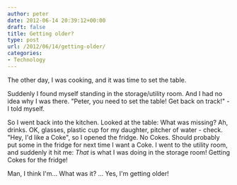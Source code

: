 ```yaml
---
author: peter
date: 2012-06-14 20:39:12+00:00
draft: false
title: Getting older?
type: post
url: /2012/06/14/getting-older/
categories:
- Technology
---
```


The other day, I was cooking, and it was time to set the table.

Suddenly I found myself standing in the storage/utility room. And I had no idea why I was there. "Peter, you need to set the table! Get back on track!" - I told myself.

So I went back into the kitchen. Looked at the table: What was missing? Ah, drinks. OK, glasses, plastic cup for my daughter, pitcher of water - check. "Hey, I'd like a Coke", so I opened the fridge. No Cokes. Should probably put some in the fridge for next time I want a Coke. I went to the utility room, and suddenly it hit me: _That_ is what I was doing in the storage room! Getting Cokes for the fridge!

Man, I think I'm... What was it? ... Yes, I'm getting older!
